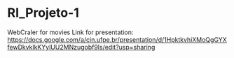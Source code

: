 # RI_Projeto-1
WebCraler for movies
Link for presentation: https://docs.google.com/a/cin.ufpe.br/presentation/d/1HpktkvhiXMoQgGYXfewDkvklkKYylUU2MNzugobf9ls/edit?usp=sharing
